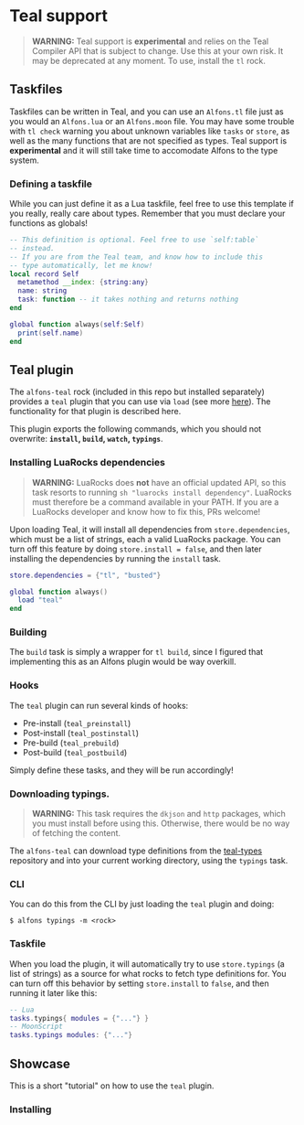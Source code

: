 # Teal support

> **WARNING:** Teal support is **experimental** and relies on the Teal Compiler API that is subject to change. Use this at your own risk. It may be deprecated at any moment. To use, install the `tl` rock.

## Taskfiles

Taskfiles can be written in Teal, and you can use an `Alfons.tl` file just as you would an `Alfons.lua` or an `Alfons.moon` file. You may have some trouble with `tl check` warning you about unknown variables like `tasks` or `store`, as well as the many functions that are not specified as types. Teal support is **experimental** and it will still take time to accomodate Alfons to the type system.

### Defining a taskfile

While you can just define it as a Lua taskfile, feel free to use this template if you really, really care about types. Remember that you must declare your functions as globals!

```lua
-- This definition is optional. Feel free to use `self:table`
-- instead.
-- If you are from the Teal team, and know how to include this
-- type automatically, let me know!
local record Self
  metamethod __index: {string:any}
  name: string
  task: function -- it takes nothing and returns nothing
end

global function always(self:Self)
  print(self.name)
end
```

## Teal plugin

The `alfons-teal` rock (included in this repo but installed separately) provides a `teal` plugin that you can use via `load` (see more [here](loading.md)). The functionality for that plugin is described here.

This plugin exports the following commands, which you should not overwrite: **`install`, `build`, `watch`, `typings`**.

### Installing LuaRocks dependencies

> **WARNING:** LuaRocks does **not** have an official updated API, so this task resorts to running `sh "luarocks install dependency"`. LuaRocks must therefore be a command available in your PATH. If you are a LuaRocks developer and know how to fix this, PRs welcome!

Upon loading Teal, it will install all dependencies from `store.dependencies`, which must be a list of strings, each a valid LuaRocks package. You can turn off this feature by doing `store.install = false`, and then later installing the dependencies by running the `install` task.

```lua
store.dependencies = {"tl", "busted"}

global function always()
  load "teal"
end
```

### Building

The `build` task is simply a wrapper for `tl build`, since I figured that implementing this as an Alfons plugin would be way overkill.

### Hooks

The `teal` plugin can run several kinds of hooks:

- Pre-install (`teal_preinstall`)
- Post-install (`teal_postinstall`)
- Pre-build (`teal_prebuild`)
- Post-build (`teal_postbuild`)

Simply define these tasks, and they will be run accordingly!

### Downloading typings.

> **WARNING:** This task requires the `dkjson` and `http` packages, which you must install before using this. Otherwise, there would be no way of fetching the content.

The `alfons-teal` can download type definitions from the [teal-types](//github.com/teal-language/teal-types) repository and into your current working directory, using the `typings` task.

### CLI

You can do this from the CLI by just loading the `teal` plugin and doing:

```
$ alfons typings -m <rock>
```

### Taskfile

When you load the plugin, it will automatically try to use `store.typings` (a list of strings) as a source for what rocks to fetch type definitions for. You can turn off this behavior by setting `store.install` to `false`, and then running it later like this:

```lua
-- Lua
tasks.typings{ modules = {"..."} }
-- MoonScript
tasks.typings modules: {"..."}
```

## Showcase

This is a short "tutorial" on how to use the `teal` plugin.

### Installing

